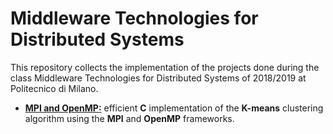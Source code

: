 # Middleware Technologies for Distributed Systems 

This repository collects the implementation of the projects done during the class Middleware Technologies for Distributed Systems of 2018/2019 at Politecnico di Milano.

- [__MPI and OpenMP:__](kmeans_openmp_mpi/) efficient __C__ implementation of the __K-means__ clustering algorithm using the __MPI__ and __OpenMP__ frameworks. 